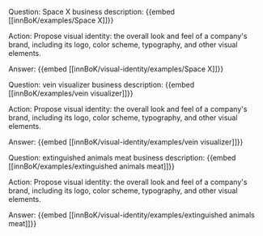 Question: Space X business description:
{{embed [[innBoK/examples/Space X]]}}

Action: Propose visual identity: the overall look and feel of a company's brand, including its logo, color scheme, typography, and other visual elements.

Answer:
{{embed [[innBoK/visual-identity/examples/Space X]]}}

Question: vein visualizer business description:
{{embed [[innBoK/examples/vein visualizer]]}}

Action: Propose visual identity: the overall look and feel of a company's brand, including its logo, color scheme, typography, and other visual elements.

Answer:
{{embed [[innBoK/visual-identity/examples/vein visualizer]]}}

Question: extinguished animals meat business description:
{{embed [[innBoK/examples/extinguished animals meat]]}}

Action: Propose visual identity: the overall look and feel of a company's brand, including its logo, color scheme, typography, and other visual elements.

Answer:
{{embed [[innBoK/visual-identity/examples/extinguished animals meat]]}}



